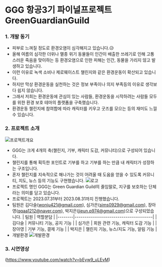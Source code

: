 # GGG 항공3기 파이널프로젝트 GreenGuardianGuild

### 1. 개발 동기
  * 피부로 느껴질 정도로 환경오염이 심각해지고 있습니다.😥
  * 올해 여름의 심각한 더위나 멸종 위기 동물들이 인간이 배출한 쓰레기로 인해 고통스러운 죽음을 맞이하는 등 환경오염으로 인한 피해는 인간, 동물을 가리지 않고 발생하고 있습니다.
  * 이런 이유로 녹색 소비나 제로웨이스트 챌린지와 같은 환경운동이 확산되고 있습니다.
  * 하지만 막상 환경운동을 실천하는 것은 정보 부족이나 의지 부족등의 이유로 생각보다 쉽지 않습니다.
  * 그래서 저희는 환경운동에 관심이 있는 사람들, 환경운동을 시작하려는 사람들 모두를 위한 환경 보호 테마의 플랫폼을 구축했습니다.
  * 환경운동 챌린지에 참여함에 따라 캐릭터를 키우고 굿즈를 모으는 등의 재미도 느낄 수 있습니다.

### 2. 프로젝트 소개
![프로젝트개요](https://github.com/jieun-p974/GGG/assets/84063843/e066a087-620d-48c5-83d9-89dade048abe)
  * GGG는 크게 4개의 축(챌린지, 기부, 캐릭터 도감, 커뮤니티)으로 구성되어 있습니다.
  * 챌린지를 통해 획득한 포인트로 기부를 하고 기부를 하는 만큼 내 캐릭터가 성장하는 구조입니다.
  * 혼자 챌린지를 지속적으로 해나가는 것이 어려울 때 도움을 얻을 수 있도록 커뮤니티, 지도, 뉴스 등의 기능도 구현했습니다.
![로고](https://github.com/jieun-p974/GGG/assets/84063843/04ea1f0a-d05c-48d0-b395-47dfadcdd966)
  * 프로젝트 명인 GGG는 Green Guardian Guild의 줄임말로, 지구를 보호하는 단체라는 의미를 담고 있습니다.
  * 프로젝트는 2023.07.31부터 2023.08.31까지 진행했습니다.
  * 팀원은 김다슬(<wonju421@gmail.com>), 심가은(<sims0929@gmail.com>), 장아영(<qqaa1212@naver.com>), 박지은(<jieun.p974@gmail.com>)으로 구성되었습니다.
    | 팀원   | 역할분담                         |
    |--------|----------------------------------------|
    | 김다슬 | 커뮤니티 기능, 공지 기능               |
    | 심가은 | 회원 관련 기능, 캐릭터 도감 기능       |
    | 장아영 | 기부 기능, 결제 기능                   |
    | 박지은 | 챌린지 기능, 뉴스/지도 기능, 알림 기능 |
  * 개발환경
![개발환경](https://github.com/jieun-p974/GGG/assets/84063843/70e9100b-db85-4def-b8f6-499e6f290ae2)

### 3. 시연영상
(<https://www.youtube.com/watch?v=bEyw9_uLEvM>)
